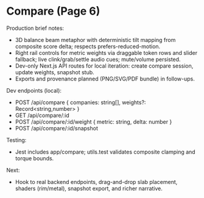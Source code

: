 # Compare (Page 6)

Production brief notes:
- 3D balance beam metaphor with deterministic tilt mapping from composite score delta; respects prefers-reduced-motion.
- Right rail controls for metric weights via draggable token rows and slider fallback; live clink/grab/settle audio cues; mute/volume persisted.
- Dev-only Next.js API routes for local iteration: create compare session, update weights, snapshot stub.
- Exports and provenance planned (PNG/SVG/PDF bundle) in follow-ups.

Dev endpoints (local):
- POST /api/compare { companies: string[], weights?: Record<string,number> }
- GET /api/compare/:id
- POST /api/compare/:id/weight { metric: string, delta: number }
- POST /api/compare/:id/snapshot

Testing:
- Jest includes app/compare; utils.test validates composite clamping and torque bounds.

Next:
- Hook to real backend endpoints, drag-and-drop slab placement, shaders (rim/metal), snapshot export, and richer narrative.
